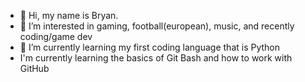 - 👋 Hi, my name is Bryan.
- 👀 I’m interested in gaming, football(european), music, and recently coding/game dev
- 🌱 I’m currently learning my first coding language that is Python
- I'm currently learning the basics of Git Bash and how to work with GitHub

<!---
TheSaltWaiter/TheSaltWaiter is a ✨ special ✨ repository because its `README.md` (this file) appears on your GitHub profile.
You can click the Preview link to take a look at your changes.
--->
